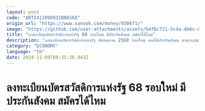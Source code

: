 ```yaml
---
layout: post
code: "ART2411090932BN6SK8"
origin_url: "https://www.sanook.com/money/930671/"
image: "https://github.com/user-attachments/assets/b4f8c711-3c4a-4b6c-8da6-86127f5d9430"
title: "ลงทะเบียนบัตรสวัสดิการแห่งรัฐ 68 รอบใหม่ มีประกันสังคม สมัครได้ไหม"
description: "ลงทะเบียนบัตรสวัสดิการแห่งรัฐ บัตรคนจน 2568 รอบใหม่ คนที่มีประกันสังคม สามารถสมัครเพื่อขอรับสิทธิได้ด้วยหรือไม่"
category: "ECONOMY"
language: "th"
date: 2024-11-09T09:35:26.943Z
---
```


# ลงทะเบียนบัตรสวัสดิการแห่งรัฐ 68 รอบใหม่ มีประกันสังคม สมัครได้ไหม
